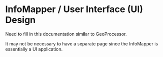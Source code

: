 # InfoMapper / User Interface (UI) Design #

Need to fill in this documentation similar to GeoProcessor.

It may not be necessary to have a separate page since the InfoMapper is essentially a UI application.
